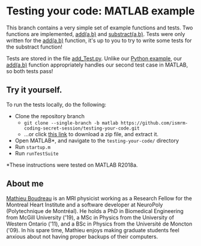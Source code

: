 # Testing your code: MATLAB example

This branch contains a very simple set of example functions and tests. Two functions are implemented, [add(a,b)](https://github.com/ismrm-coding-secret-session/testing-your-code/blob/matlab/src/math/add.m) and [substract(a,b)](https://github.com/ismrm-coding-secret-session/testing-your-code/blob/matlab/src/math/substract.m). Tests were only written for the [add(a,b)](https://github.com/ismrm-coding-secret-session/testing-your-code/blob/python/testing_your_code/math/add.py) function, it's up to you to try to write some tests for the substract function!

Tests are stored in the file [add_Test.py](https://github.com/ismrm-coding-secret-session/testing-your-code/blob/matlab/tests/src/math/add_Test.m). Unlike our [Python example](https://github.com/ismrm-coding-secret-session/testing-your-code/tree/python), our [add(a,b)](https://github.com/ismrm-coding-secret-session/testing-your-code/blob/matlab/src/math/add.m) function appropriately handles our second test case in MATLAB, so both tests pass!

## Try it yourself.

To run the tests locally, do the following:

* Clone the repository branch
  * `git clone --single-branch -b matlab https://github.com/ismrm-coding-secret-session/testing-your-code.git`
  * ...or click [this link](https://github.com/ismrm-coding-secret-session/testing-your-code/archive/matlab.zip) to download a zip file, and extract it.
* Open MATLAB\*, and navigate to the `testing-your-code/` directory
* Run `startup.m`
* Run `runTestSuite`

\*These instructions were tested on MATLAB R2018a.

## About me

[Mathieu Boudreau](https://github.com/mathieuboudreau) is an MRI physicist working as a Research Fellow for the
Montreal Heart Institute and a software developer at NeuroPoly (Polytechnique
de Montréal). He holds a PhD in Biomedical Engineering from McGill University
('19), a MSc in Physics from the University of Western Ontario ('11), and a BSc
in Physics from the Université de Moncton ('09). In his spare time, Mathieu
enjoys making graduate students feel anxious about not having proper backups of
their computers.
